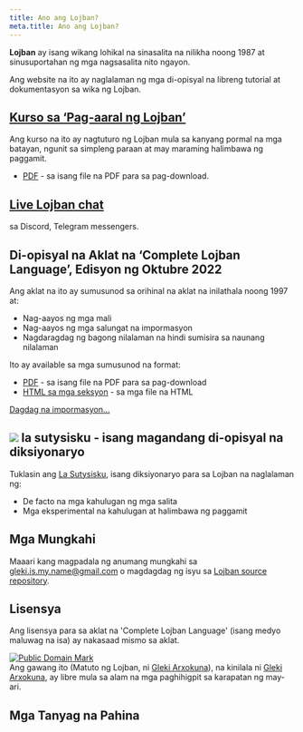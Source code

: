 ```yaml
---
title: Ano ang Lojban?
meta.title: Ano ang Lojban?
---
```


**Lojban** ay isang wikang lohikal na sinasalita na nilikha noong 1987 at sinusuportahan ng mga nagsasalita nito ngayon.

Ang website na ito ay naglalaman ng mga di-opisyal na libreng tutorial at dokumentasyon sa wika ng Lojban.

## [Kurso sa ‘Pag-aaral ng Lojban’](/en/books/learn-lojban)

<pixra redirect="/en/books/learn-lojban" url="/assets/pixra/cilre/sruri_since.webp" caption="Kurso sa ‘Pag-aaral ng Lojban’"></pixra>

Ang kurso na ito ay nagtuturo ng Lojban mula sa kanyang pormal na mga batayan, ngunit sa simpleng paraan at may maraming halimbawa ng paggamit.

* [PDF](/vreji/uencu/en/learn-lojban.pdf) - sa isang file na PDF para sa pag-download.

## [Live Lojban chat](/en/articles/live_chat)

<pixra redirect="/en/articles/live_chat" url="/assets/pixra/ralju/jduli.svg" caption="Live Lojban chat"></pixra>

sa Discord, Telegram messengers.

## Di-opisyal na Aklat na ‘Complete Lojban Language’, Edisyon ng Oktubre 2022

<pixra redirect="/en/articles/complete-lojban-language" url="/assets/pixra/ralju/cll2.webp" caption="The Complete Lojban Language"></pixra>

Ang aklat na ito ay sumusunod sa orihinal na aklat na inilathala noong 1997 at:

* Nag-aayos ng mga mali
* Nag-aayos ng mga salungat na impormasyon
* Nagdaragdag ng bagong nilalaman na hindi sumisira sa naunang nilalaman

Ito ay available sa mga sumusunod na format:

* [PDF](https://la-lojban.github.io/uncll/uncll-1.2.15/cll.pdf) - sa isang file na PDF para sa pag-download
* [HTML sa mga seksyon](https://la-lojban.github.io/uncll/uncll-1.2.15/xhtml_section_chunks/) - sa mga file na HTML
<!-- * [EPUB](https://la-lojban.github.io/uncll/uncll-1.2.15/cll.epub) - bilang isang aklat na EPUB -->

[Dagdag na impormasyon...](/en/articles/complete-lojban-language)

## ![](https://la-lojban.github.io/sutysisku/pixra/snime.svg) la sutysisku - isang magandang di-opisyal na diksiyonaryo

Tuklasin ang [La Sutysisku](https://la-lojban.github.io/sutysisku/en/#seskari=cnano&sisku=coi_munje), isang diksiyonaryo para sa Lojban na naglalaman ng:

* De facto na mga kahulugan ng mga salita
* Mga eksperimental na kahulugan at halimbawa ng paggamit

## Mga Mungkahi

Maaari kang magpadala ng anumang mungkahi sa [gleki.is.my.name@gmail.com](mailto:gleki.is.my.name@gmail.com) o magdagdag ng isyu sa [Lojban source repository](https://github.com/la-lojban/lojban-made-easy/issues).

## Lisensya

Ang lisensya para sa aklat na 'Complete Lojban Language' (isang medyo maluwag na isa) ay nakasaad mismo sa aklat.

<p xmlns:dct="https://purl.org/dc/terms/">
<a rel="license" href="http://creativecommons.org/publicdomain/mark/1.0/">
<img src="https://i.creativecommons.org/p/mark/1.0/88x31.png"
     style="border-style: none;" alt="Public Domain Mark" />
</a>
<br />
Ang gawang ito (<span property="dct:title">Matuto ng Lojban</span>, ni <a href="https://lojban.pw" rel="dct:creator"><span property="dct:title">Gleki Arxokuna</span></a>), na kinilala ni <a href="https://lojban.pw" rel="dct:publisher"><span property="dct:title">Gleki Arxokuna</span></a>, ay libre mula sa alam na mga paghihigpit sa karapatan ng may-ari.
</p>

## Mga Tanyag na Pahina

